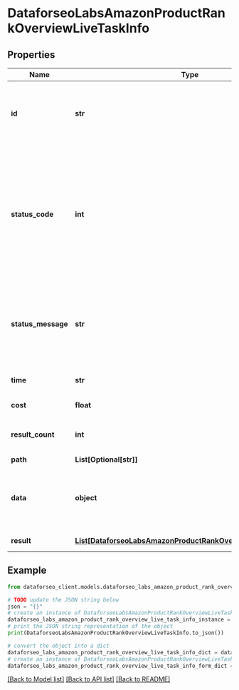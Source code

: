 # DataforseoLabsAmazonProductRankOverviewLiveTaskInfo


## Properties

Name | Type | Description | Notes
------------ | ------------- | ------------- | -------------
**id** | **str** | task identifier unique task identifier in our system in the UUID format | [optional] 
**status_code** | **int** | status code of the task generated by DataForSEO, can be within the following range: 10000-60000 you can find the full list of the response codes here | [optional] 
**status_message** | **str** | informational message of the task you can find the full list of general informational messages here | [optional] 
**time** | **str** | execution time, seconds | [optional] 
**cost** | **float** | total tasks cost, USD | [optional] 
**result_count** | **int** | number of elements in the result array | [optional] 
**path** | **List[Optional[str]]** | URL path | [optional] 
**data** | **object** | contains the same parameters that you specified in the POST request | [optional] 
**result** | [**List[DataforseoLabsAmazonProductRankOverviewLiveResultInfo]**](DataforseoLabsAmazonProductRankOverviewLiveResultInfo.md) | array of results | [optional] 

## Example

```python
from dataforseo_client.models.dataforseo_labs_amazon_product_rank_overview_live_task_info import DataforseoLabsAmazonProductRankOverviewLiveTaskInfo

# TODO update the JSON string below
json = "{}"
# create an instance of DataforseoLabsAmazonProductRankOverviewLiveTaskInfo from a JSON string
dataforseo_labs_amazon_product_rank_overview_live_task_info_instance = DataforseoLabsAmazonProductRankOverviewLiveTaskInfo.from_json(json)
# print the JSON string representation of the object
print(DataforseoLabsAmazonProductRankOverviewLiveTaskInfo.to_json())

# convert the object into a dict
dataforseo_labs_amazon_product_rank_overview_live_task_info_dict = dataforseo_labs_amazon_product_rank_overview_live_task_info_instance.to_dict()
# create an instance of DataforseoLabsAmazonProductRankOverviewLiveTaskInfo from a dict
dataforseo_labs_amazon_product_rank_overview_live_task_info_form_dict = dataforseo_labs_amazon_product_rank_overview_live_task_info.from_dict(dataforseo_labs_amazon_product_rank_overview_live_task_info_dict)
```
[[Back to Model list]](../README.md#documentation-for-models) [[Back to API list]](../README.md#documentation-for-api-endpoints) [[Back to README]](../README.md)


